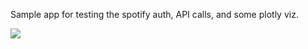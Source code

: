 Sample app for testing the spotify auth, API calls, and some plotly viz. 

![](https://github.com/shouples/spotify_app/blob/main/img/Screenshot%202022-01-05%20194507.png)

